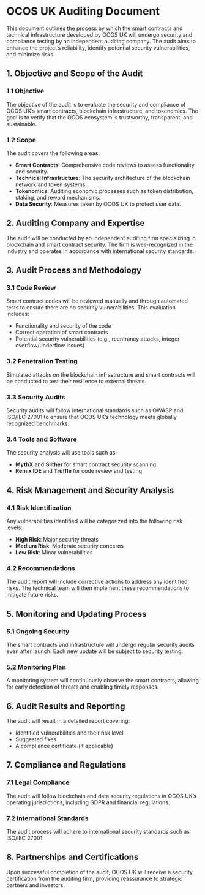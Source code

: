 # OCOS UK Auditing Document

This document outlines the process by which the smart contracts and technical infrastructure developed by OCOS UK will undergo security and compliance testing by an independent auditing company. The audit aims to enhance the project’s reliability, identify potential security vulnerabilities, and minimize risks.

## 1. Objective and Scope of the Audit

### 1.1 Objective

The objective of the audit is to evaluate the security and compliance of OCOS UK’s smart contracts, blockchain infrastructure, and tokenomics. The goal is to verify that the OCOS ecosystem is trustworthy, transparent, and sustainable.

### 1.2 Scope

The audit covers the following areas:
- **Smart Contracts**: Comprehensive code reviews to assess functionality and security.
- **Technical Infrastructure**: The security architecture of the blockchain network and token systems.
- **Tokenomics**: Auditing economic processes such as token distribution, staking, and reward mechanisms.
- **Data Security**: Measures taken by OCOS UK to protect user data.

## 2. Auditing Company and Expertise

The audit will be conducted by an independent auditing firm specializing in blockchain and smart contract security. The firm is well-recognized in the industry and operates in accordance with international security standards.

## 3. Audit Process and Methodology

### 3.1 Code Review

Smart contract codes will be reviewed manually and through automated tests to ensure there are no security vulnerabilities. This evaluation includes:
- Functionality and security of the code
- Correct operation of smart contracts
- Potential security vulnerabilities (e.g., reentrancy attacks, integer overflow/underflow issues)

### 3.2 Penetration Testing

Simulated attacks on the blockchain infrastructure and smart contracts will be conducted to test their resilience to external threats.

### 3.3 Security Audits

Security audits will follow international standards such as OWASP and ISO/IEC 27001 to ensure that OCOS UK’s technology meets globally recognized benchmarks.

### 3.4 Tools and Software

The security analysis will use tools such as:
- **MythX** and **Slither** for smart contract security scanning
- **Remix IDE** and **Truffle** for code review and testing

## 4. Risk Management and Security Analysis

### 4.1 Risk Identification

Any vulnerabilities identified will be categorized into the following risk levels:
- **High Risk**: Major security threats
- **Medium Risk**: Moderate security concerns
- **Low Risk**: Minor vulnerabilities

### 4.2 Recommendations

The audit report will include corrective actions to address any identified risks. The technical team will then implement these recommendations to mitigate future risks.

## 5. Monitoring and Updating Process

### 5.1 Ongoing Security

The smart contracts and infrastructure will undergo regular security audits even after launch. Each new update will be subject to security testing.

### 5.2 Monitoring Plan

A monitoring system will continuously observe the smart contracts, allowing for early detection of threats and enabling timely responses.

## 6. Audit Results and Reporting

The audit will result in a detailed report covering:
- Identified vulnerabilities and their risk level
- Suggested fixes
- A compliance certificate (if applicable)

## 7. Compliance and Regulations

### 7.1 Legal Compliance

The audit will follow blockchain and data security regulations in OCOS UK’s operating jurisdictions, including GDPR and financial regulations.

### 7.2 International Standards

The audit process will adhere to international security standards such as ISO/IEC 27001.

## 8. Partnerships and Certifications

Upon successful completion of the audit, OCOS UK will receive a security certification from the auditing firm, providing reassurance to strategic partners and investors.
